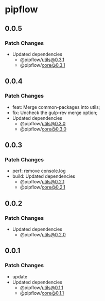 # pipflow

## 0.0.5

### Patch Changes

- Updated dependencies
  - @pipflow/utils@0.3.1
  - @pipflow/core@0.3.1

## 0.0.4

### Patch Changes

- feat: Merge common-packages into utils;
- fix: Uncheck the gulp-rev merge option;
- Updated dependencies
  - @pipflow/utils@0.3.0
  - @pipflow/core@0.3.0

## 0.0.3

### Patch Changes

- perf: remove console.log
- build: Updated dependencies
  - @pipflow/utils@0.2.1
  - @pipflow/core@0.2.1

## 0.0.2

### Patch Changes

- Updated dependencies
  - @pipflow/utils@0.2.0

## 0.0.1

### Patch Changes

- update
- Updated dependencies
  - @pipflow/utils@0.1.1
  - @pipflow/core@0.1.1

